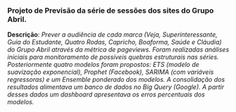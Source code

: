 ### Projeto de Previsão da série de sessões dos sites do Grupo Abril.

**Descrição**: *Prever a audiência de cada marca (Veja, Superinteressante, Guia do Estudante, Quatro Rodas, Capricho, Boaforma, Saúde e Cláudia) do Grupo Abril através da métrica de pageviews. Foram realizadas análises iniciais para monitoramento de possíveis quebras estruturais nas séries. Posteriormente quatro modelos foram propostos: ETS (modelo de suavização exponencial), Prophet (Facebook), SARIMA (com variáveis regressoras) e um Ensemble ponderado dos modelos. A consolidação dos resultados alimentava um banco de dados no Big Query (Google). A partir desses dados um dashboard apresentava os erros percentuais dos modelos.*
